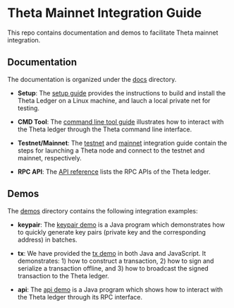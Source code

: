 # Theta Mainnet Integration Guide

This repo contains documentation and demos to facilitate Theta mainnet integration.

## Documentation

The documentation is organized under the [docs](docs/) directory. 

  - **Setup**: The [setup guide](docs/setup.md#setup) provides the instructions to build and install the Theta Ledger on a Linux machine, and lauch a local private net for testing. 

  - **CMD Tool**: The [command line tool guide](docs/cmd.md#command-line-tool) illustrates how to interact with the Theta ledger through the Theta command line interface. 

  - **Testnet/Mainnet**: The [testnet](docs/testnet.md#connect-to-the-testnet) and [mainnet](docs/mainnet.md#connect-to-the-mainnet) integration guide contain the steps for launching a Theta node and connect to the testnet and mainnet, respectively.

  - **RPC API**: The [API reference](docs/api.md#api-reference) lists the RPC APIs of the Theta ledger. 

## Demos

The [demos](demos/) directory contains the following integration examples:

  - **keypair**: The [keypair demo](demos/keypair) is a Java program which demonstrates how to quickly generate key pairs (private key and the corresponding address) in batches.

  - **tx**: We have provided the [tx demo](demos/tx) in both Java and JavaScript. It demonstrates: 1) how to construct a transaction, 2) how to sign and serialize a transaction offline, and 3) how to broadcast the signed transaction to the Theta ledger.

  - **api**: The [api demo](demos/api) is a Java program which shows how to interact with the Theta ledger through its RPC interface.
